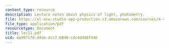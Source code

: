 ```yaml
---
content_type: resource
description: Lecture notes about physics of light, photometry.
file: https://ol-ocw-studio-app-production.s3.amazonaws.com/courses/4-401-introduction-to-building-technology-spring-2006/ea9971fdd4ab4cc768d6cdc4ddd8f446_lec11.pdf
file_type: application/pdf
resourcetype: Document
title: lec11.pdf
uid: ea9971fd-d4ab-4cc7-68d6-cdc4ddd8f446
---
```

